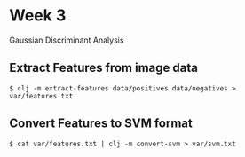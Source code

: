 # Week 3

Gaussian Discriminant Analysis

## Extract Features from image data

```
$ clj -m extract-features data/positives data/negatives > var/features.txt
```

## Convert Features to SVM format

```
$ cat var/features.txt | clj -m convert-svm > var/svm.txt
```
